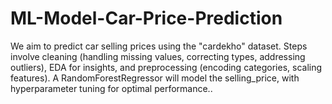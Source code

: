 # ML-Model-Car-Price-Prediction
We aim to predict car selling prices using the "cardekho" dataset. Steps involve cleaning (handling missing values, correcting types, addressing outliers), EDA for insights, and preprocessing (encoding categories, scaling features). A RandomForestRegressor will model the selling_price, with hyperparameter tuning for optimal performance..
